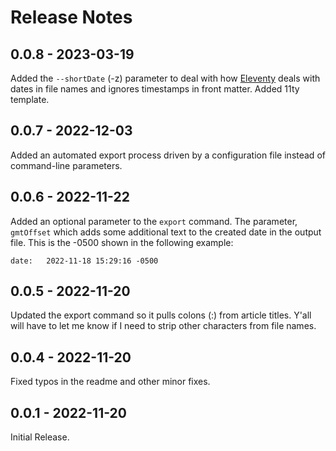 # Release Notes

## 0.0.8 - 2023-03-19

Added the `--shortDate` (-z) parameter to deal with how [Eleventy](https://www.11ty.dev/) deals with dates in file names and ignores timestamps in front matter. Added 11ty template. 

## 0.0.7 - 2022-12-03

Added an automated export process driven by a configuration file instead of command-line parameters.

## 0.0.6 - 2022-11-22

Added an optional parameter to the `export` command. The parameter, `gmtOffset` which adds some additional text to the created date in the output file. This is the -0500 shown in the following example:

```text
date:   2022-11-18 15:29:16 -0500
```

## 0.0.5 - 2022-11-20

Updated the export command so it pulls colons (:) from article titles. Y'all will have to let me know if I need to strip other characters from file names.

## 0.0.4 - 2022-11-20

Fixed typos in the readme and other minor fixes.

## 0.0.1 - 2022-11-20

Initial Release.